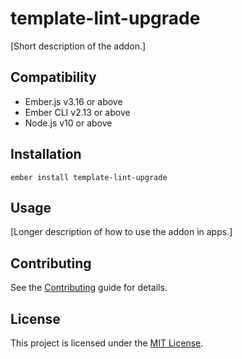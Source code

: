 # template-lint-upgrade

[Short description of the addon.]

## Compatibility

-   Ember.js v3.16 or above
-   Ember CLI v2.13 or above
-   Node.js v10 or above

## Installation

```
ember install template-lint-upgrade
```

## Usage

[Longer description of how to use the addon in apps.]

## Contributing

See the [Contributing](CONTRIBUTING.md) guide for details.

## License

This project is licensed under the [MIT License](LICENSE.md).
